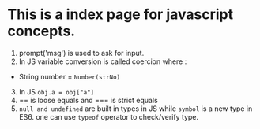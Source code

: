 # This is a index page for javascript concepts.

1. prompt('msg') is used to ask for input.
2. In JS variable conversion is called coercion where :
  * String number = `Number(strNo)`
3. In JS `obj.a = obj["a"]` 
4. == is loose equals and === is strict equals
5. `null and undefined` are built in types in JS while `symbol` is a new type in ES6. one can use `typeof` operator to check/verify type.
